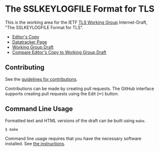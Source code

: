 # The SSLKEYLOGFILE Format for TLS

This is the working area for the IETF [TLS Working Group](https://datatracker.ietf.org/wg/tls/documents/) Internet-Draft, "The SSLKEYLOGFILE Format for TLS".

* [Editor's Copy](https://tlswg.github.io/sslkeylogfile/#go.draft-ietf-tls-keylogfile.html)
* [Datatracker Page](https://datatracker.ietf.org/doc/draft-ietf-tls-keylogfile)
* [Working Group Draft](https://datatracker.ietf.org/doc/html/draft-ietf-tls-keylogfile)
* [Compare Editor's Copy to Working Group Draft](https://tlswg.github.io/sslkeylogfile/#go.draft-ietf-tls-keylogfile.diff)


## Contributing

See the
[guidelines for contributions](https://github.com/tlswg/sslkeylogfile/blob/main/CONTRIBUTING.md).

Contributions can be made by creating pull requests.
The GitHub interface supports creating pull requests using the Edit (✏) button.


## Command Line Usage

Formatted text and HTML versions of the draft can be built using `make`.

```sh
$ make
```

Command line usage requires that you have the necessary software installed.  See
[the instructions](https://github.com/martinthomson/i-d-template/blob/main/doc/SETUP.md).

